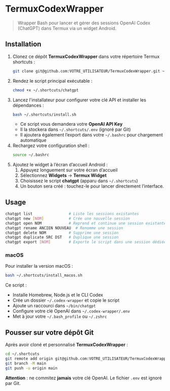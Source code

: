  # TermuxCodexWrapper

 > Wrapper Bash pour lancer et gérer des sessions OpenAI Codex (ChatGPT) dans Termux via un widget Android.

 ## Installation

 1. Clonez ce dépôt **TermuxCodexWrapper** dans votre répertoire Termux shortcuts :
    ```bash
    git clone git@github.com:VOTRE_UTILISATEUR/TermuxCodexWrapper.git ~/.shortcuts
    ```
 2. Rendez le script principal exécutable :
    ```bash
    chmod +x ~/.shortcuts/chatgpt
    ```
3. Lancez l'installateur pour configurer votre clé API et installer les dépendances :
   ```bash
   bash ~/.shortcuts/install.sh
   ```
    - Ce script vous demandera votre **OpenAI API Key**
    - Il la stockera dans `~/.shortcuts/.env` (ignoré par Git)
    - Il ajoutera également l’export dans votre `~/.bashrc` pour chargement automatique
 4. Rechargez votre configuration shell :
    ```bash
    source ~/.bashrc
    ```
 5. Ajoutez le widget à l’écran d’accueil Android :
    1. Appuyez longuement sur votre écran d’accueil
    2. Sélectionnez **Widgets** → **Termux Widget**
    3. Choisissez le script **chatgpt** (apparu dans `~/.shortcuts`)
    4. Un bouton sera créé : touchez-le pour lancer directement l’interface.

 ## Usage

 ```bash
 chatgpt list                # Liste les sessions existantes
 chatgpt new [NOM]           # Crée une nouvelle session
 chatgpt open NOM            # Reprend et continue une session existante
 chatgpt rename ANCIEN NOUVEAU  # Renomme une session
 chatgpt delete NOM          # Supprime une session
 chatgpt duplicate SRC DST   # Duplique une session
 chatgpt export [NOM]        # Exporte le script dans une session dédiée
 ```
  
### macOS
Pour installer la version macOS :
```bash
bash ~/.shortcuts/install_macos.sh
```
Ce script :
  - Installe Homebrew, Node.js et le CLI Codex
  - Crée un dossier `~/.codex-wrapper` et copie le script
  - Ajoute un raccourci dans `~/bin/chatgpt`
  - Configure votre clé OpenAI dans `~/.codex-wrapper/.env`
  - Met à jour votre `~/.bash_profile` ou `~/.zshrc`

 ## Pousser sur votre dépôt Git

 Après avoir cloné et personnalisé **TermuxCodexWrapper** :
 ```bash
 cd ~/.shortcuts
 git remote add origin git@github.com:VOTRE_UTILISATEUR/TermuxCodexWrapper.git
 git branch -M main
 git push -u origin main
 ```

 **Attention** : ne commitez **jamais** votre clé OpenAI. Le fichier `.env` est ignoré par Git.